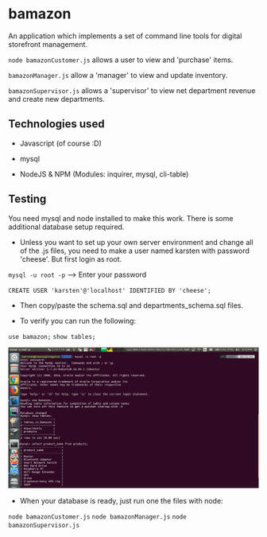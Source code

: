 # bamazon
An application which implements a set of command line tools for digital storefront management.

`node bamazonCustomer.js` allows a user to view and 'purchase' items.

`bamazonManager.js` allow a 'manager' to  view and update inventory.

`bamazonSupervisor.js` allows a 'supervisor' to view net department revenue and create new departments.


## Technologies used
* Javascript (of course :D)

* mysql

* NodeJS & NPM (Modules: inquirer, mysql, cli-table)

## Testing

You need mysql and node installed to make this work. There is some additional database setup required.

* Unless you want to set up your own server environment and change all of the .js files, you need to make a user named karsten with password 'cheese'. But first login as root.

`mysql -u root -p` --> Enter your password

`CREATE USER 'karsten'@'localhost' IDENTIFIED BY 'cheese';`

* Then copy/paste the schema.sql and departments_schema.sql files.

* To verify you can run the following:

`use bamazon;`
`show tables;`

![alt text](https://github.com/krab7191/bamazon/blob/master/screenshots/mysql-verify.png "Tables created")

* When your database is ready, just run one the files with node:

`node bamazonCustomer.js`
`node bamazonManager.js`
`node bamazonSupervisor.js`

